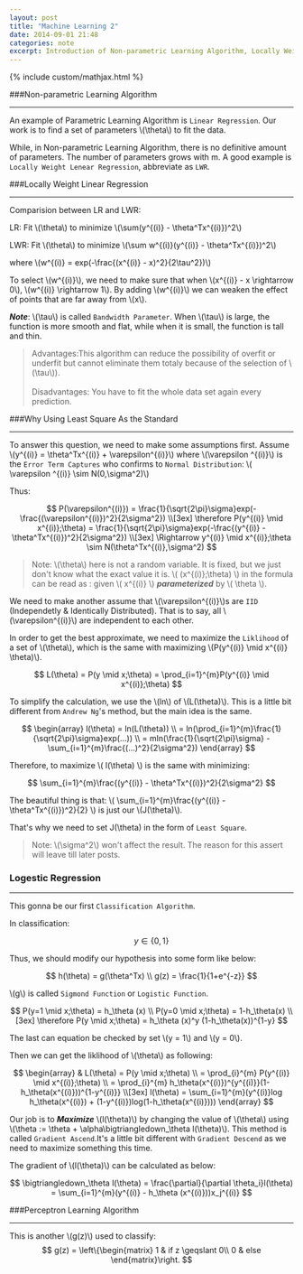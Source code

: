 ```yaml
---
layout: post
title: "Machine Learning 2"
date: 2014-09-01 21:48
categories: note
excerpt: Introduction of Non-parametric Learning Algorithm, Locally Weight Linear Regression, a probabilitic interpretation to explain why using Least Square as a standard, and our first classification algorithm. Logestic Regression.
---
```


{% include custom/mathjax.html %}

###Non-parametric Learning Algorithm

--------------
An example of Parametric Learning Algorithm is `Linear Regression`. Our work is to find a set of parameters \\(\theta\\) to fit the data.

While, in Non-parametric Learning Algorithm, there is no definitive amount of parameters. The number of parameters grows with m. A good example is `Locally Weight Lenear Regression`, abbreviate as `LWR`.

###Locally Weight Linear Regression

-------------
Comparision between LR and LWR:

LR: Fit \\(\theta\\) to minimize \\(\sum(y^{(i)} - \theta^Tx^{(i)})^2\\)

LWR: Fit \\(\theta\\) to minimize \\(\sum w^{(i)}(y^{(i)} - \theta^Tx^{(i)})^2\\)

where \\(w^{(i)} = exp(-\frac{(x^{(i)} - x)^2}{2\tau^2})\\)

To select \\(w^{(i)}\\), we need to make sure that when \\(x^{(i)} - x \rightarrow 0\\), \\(w^{(i)} \rightarrow 1\\). By adding \\(w^{(i)}\\) we can weaken the effect of points that are far away from \\(x\\).

***Note***: \\(\tau\\) is called `Bandwidth Parameter`. When \\(\tau\\) is large, the function is more smooth and flat, while when it is small, the function is tall and thin.

> Advantages:This algorithm can reduce the possibility of overfit or underfit but cannot eliminate them totaly because of the selection of \\(\tau\\)). <br><br>
> Disadvantages: You have to fit the whole data set again every prediction.

###Why Using Least Square As the Standard

-------------
To answer this question, we need to make some assumptions first. Assume \\(y^{(i)} = \theta^Tx^{(i)} + \varepsilon^{(i)}\\) where \\(\varepsilon ^{(i)}\\) is the `Error Term Captures` who confirms to `Normal Distribution`: \\( \varepsilon ^{(i)} \sim N(0,\sigma^2)\\)

Thus:

$$
P(\varepsilon^{(i)}) = \frac{1}{\sqrt{2\pi}\sigma}exp(-\frac{(\varepsilon^{(i)})^2}{2\sigma^2}) \\[3ex]
\therefore
P(y^{(i)} \mid x^{(i)};\theta) = \frac{1}{\sqrt{2\pi}\sigma}exp(-\frac{(y^{(i)} - \theta^Tx^{(i)})^2}{2\sigma^2}) \\[3ex]
\Rightarrow y^{(i)}  \mid  x^{(i)};\theta \sim N(\theta^Tx^{(i)},\sigma^2)
$$

> Note: \\(\theta\\) here is not a random variable. It is fixed, but we just don't know what the exact value it is. \\( (x^{(i)};\theta) \\) in the formula can be read as : given \\( x^{(i)} \\) ***parameterized*** by \\( \theta \\).

We need to make another assume that \\(\varepsilon^{(i)}\\)s are `IID` (Independetly & Identically Distributed). That is to say, all \\(\varepsilon^{(i)}\\) are independent to each other.

In order to get the best approximate, we need to maximize the `Liklihood` of a set of \\(\theta\\), which is the same with maximizing \\(P(y^{(i)} \mid x^{(i)} \theta)\\).


$$
L(\theta) = P(y \mid x;\theta) = \prod_{i=1}^{m}P(y^{(i)} \mid x^{(i)};\theta)
$$

To simplify the calculation, we use the \\(ln\\) of \\(L(\theta)\\). This is a little bit different from `Andrew Ng`'s method, but the main idea is the same.

$$
\begin{array}
l(\theta) = ln(L(\theta)) \\
= ln(\prod_{i=1}^{m}\frac{1}{\sqrt{2\pi}\sigma}exp(...)) \\
= mln(\frac{1}{\sqrt{2\pi}\sigma} - \sum_{i=1}^{m}\frac{(...)^2}{2\sigma^2})
\end{array}
$$

Therefore, to maximize \\( l(\theta) \\) is the same with minimizing:

$$
\sum_{i=1}^{m}\frac{(y^{(i)} - \theta^Tx^{(i)})^2}{2\sigma^2}
$$

The beautiful thing is that: \\( \sum_{i=1}^{m}\frac{(y^{(i)} - \theta^Tx^{(i)})^2}{2} \\) is just our \\(J(\theta)\\). 

That's why we need to set J(\theta) in the form of `Least Square`.

> Note: \\(\sigma^2\\) won't affect the result. The reason for this assert will leave till later posts.

### Logestic Regression

-------------
This gonna be our first `Classification Algorithm`.

In classification:

$$
y\in \left \{ 0,1 \right \}
$$

Thus, we should modify our hypothesis into some form like below:

$$
h(\theta) = g(\theta^Tx) \\
g(z) = \frac{1}{1+e^{-z}}
$$

\\(g\\) is called `Sigmond Function` or `Logistic Function`.

$$
P(y=1 \mid x;\theta) = h_\theta (x) \\
P(y=0 \mid x;\theta) = 1-h_\theta(x) \\[3ex]
\therefore
P(y \mid x;\theta) = h_\theta (x)^y (1-h_\theta(x))^{1-y}
$$

The last can equation be checked by set \\(y = 1\\) and \\(y = 0\\).

Then we can get the liklihood of \\(\theta\\) as following:

$$
\begin{array}
& L(\theta) = P(y \mid x;\theta) \\
= \prod_{i}^{m} P(y^{(i)} \mid x^{(i)};\theta) \\
= \prod_{i}^{m} h_\theta(x^{(i)})^{y^{(i)}}(1-h_\theta(x^{(i)}))^{1-y^{(i)}} \\[3ex]
l(\theta) = \sum_{i=1}^{m}(y^{(i)}log h_\theta(x^{(i)}) + (1-y^{(i)})log(1-h_\theta(x^{(i)})))
\end{array}
$$

Our job is to ***Maximize*** \\(l(\theta)\\) by changing the value of \\(\theta\\) using \\(\theta := \theta + \alpha\bigtriangledown_\theta l(\theta)\\). This method is called `Gradient Ascend`.It's a little bit different with `Gradient Descend` as we need to maximize something this time.

The gradient of \\(l(\theta)\\) can be calculated as below:

$$
\bigtriangledown_\theta l(\theta)
= \frac{\partial}{\partial \theta_i}l(\theta)
= \sum_{i=1}^{m}(y^{(i)} - h_\theta (x^{(i)}))x_j^{(i)}
$$


###Perceptron Learning Algorithm

---------------
This is another \\(g(z)\\) used to classify:
$$
g(z) = \left\{\begin{matrix}
1 & if z \geqslant 0\\ 
0 & else
\end{matrix}\right.
$$